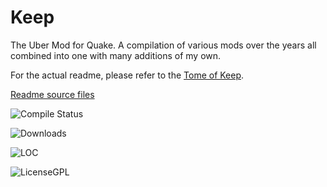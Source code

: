 # Keep
The Uber Mod for Quake.  A compilation of various mods over the years all combined into one with many additions of my own.

For the actual readme, please refer to the [Tome of Keep](https://josiahjack.github.io/KeepModReadme/).

[Readme source files](https://github.com/JosiahJack/KeepModReadme)

![Compile Status](https://github.com/JosiahJack/Keep/actions/workflows/compile.yml/badge.svg)

![Downloads](https://img.shields.io/github/downloads/JosiahJack/Keep/total?color=darkgree&label=Downloads&style=for-the-badge)

![LOC](https://img.shields.io/tokei/lines/github.com/JosiahJack/Keep?color=yellow&label=Lines%20of%20Code)

![LicenseGPL](https://img.shields.io/badge/License-GPL-blue)
